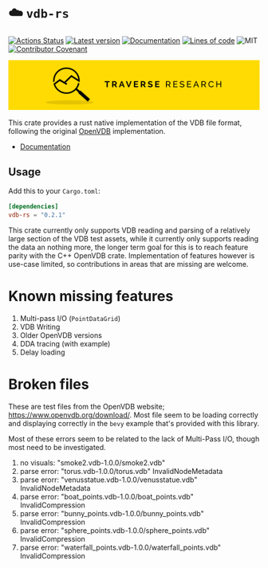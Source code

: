 ☁️ `vdb-rs`
========
[![Actions Status](https://github.com/Traverse-Research/vdb-rs/workflows/Continuous%20integration/badge.svg)](https://github.com/Traverse-Research/vdb-rs/actions)
[![Latest version](https://img.shields.io/crates/v/vdb-rs.svg)](https://crates.io/crates/vdb-rs)
[![Documentation](https://docs.rs/vdb-rs/badge.svg)](https://docs.rs/vdb-rs)
[![Lines of code](https://tokei.rs/b1/github/Traverse-Research/vdb-rs)](https://github.com/Traverse-Research/vdb-rs)
![MIT](https://img.shields.io/badge/license-MIT-blue.svg)
[![Contributor Covenant](https://img.shields.io/badge/contributor%20covenant-v1.4%20adopted-ff69b4.svg)](../master/CODE_OF_CONDUCT.md)

[![Banner](banner.png)](https://traverseresearch.nl)

This crate provides a rust native implementation of the VDB file format, following the original [OpenVDB](https://github.com/AcademySoftwareFoundation/openvdb) implementation.

- [Documentation](https://docs.rs/vdb-rs)

## Usage

Add this to your `Cargo.toml`:

```toml
[dependencies]
vdb-rs = "0.2.1"
```

This crate currently only supports VDB reading and parsing of a relatively large section of the VDB test assets, while it currently
only supports reading the data an nothing more, the longer term goal for this is to reach feature parity with the C++ OpenVDB crate.
Implementation of features however is use-case limited, so contributions in areas that are missing are welcome.

# Known missing features

1. Multi-pass I/O (`PointDataGrid`)
1. VDB Writing
1. Older OpenVDB versions
1. DDA tracing (with example)
1. Delay loading

# Broken files

These are test files from the OpenVDB website; https://www.openvdb.org/download/. Most file seem to be loading correctly
and displaying correctly in the `bevy` example that's provided with this library.

Most of these errors seem to be related to the lack of Multi-Pass I/O, though most need to be investigated.

1. no visuals: "smoke2.vdb-1.0.0/smoke2.vdb"
1. parse error: "torus.vdb-1.0.0/torus.vdb" InvalidNodeMetadata
1. parse erorr: "venusstatue.vdb-1.0.0/venusstatue.vdb" InvalidNodeMetadata
1. parse error: "boat_points.vdb-1.0.0/boat_points.vdb" InvalidCompression
1. parse error: "bunny_points.vdb-1.0.0/bunny_points.vdb" InvalidCompression
1. parse error: "sphere_points.vdb-1.0.0/sphere_points.vdb" InvalidCompression
1. parse error: "waterfall_points.vdb-1.0.0/waterfall_points.vdb" InvalidCompression

